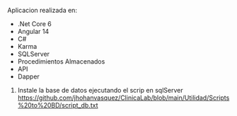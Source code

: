 
Aplicacion realizada en:

* .Net Core 6
* Angular 14
* C#
* Karma
* SQLServer
* Procedimientos Almacenados
* API
* Dapper

1. Instale la base de datos ejecutando el scrip en sqlServer https://github.com/jhohanvasquez/ClinicaLab/blob/main/Utilidad/Scripts%20to%20BD/script_db.txt
